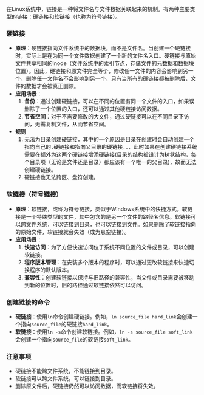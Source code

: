 在Linux系统中，链接是一种将文件名与文件数据关联起来的机制。有两种主要类型的链接：硬链接和软链接（也称为符号链接）。

### 硬链接

- **原理**：硬链接指向文件系统中的数据块，而不是文件名。当创建一个硬链接时，实际上是在为同一个文件数据创建了一个新的文件名入口。硬链接与原始文件共享相同的inode（文件系统中的索引节点，存储文件的元数据和数据块位置）。因此，硬链接和原文件完全等价，修改任一文件的内容会影响到另一个，删除任一文件名不会影响到另一个，只有当所有的硬链接都被删除后，文件的数据才会被真正删除。
- **应用场景**：
  1. **备份**：通过创建硬链接，可以在不同的位置有同一个文件的入口，如果误删除了一个位置的入口，还可以通过其他硬链接访问数据。
  2. **节省空间**：对于不需要修改的大文件，通过硬链接可以在不同目录下访问，无需复制文件，从而节省空间。
- **规则**
  1. 无法为目录创建硬链接，其中的一个原因是目录在创建时会自动创建一个指向自己的`.`硬链接和指向父目录的硬链接`..`，此时如果在创建硬链接系统需要在额外为这两个硬链接增添硬链接(目录的结构被设计为树状结构，每个目录项（无论是文件还是目录）都应该有一个唯一的父目录)，故而无法创建硬链接。
  2. 硬链接也无法跨区、盘符创建。

### 软链接（符号链接）

- **原理**：软链接，或称为符号链接，类似于Windows系统中的快捷方式。软链接是一个特殊类型的文件，其中包含的是另一个文件的路径名信息。软链接可以跨文件系统，可以链接到目录，也可以链接到文件。如果删除了软链接指向的原始文件，软链接就会失效（成为悬空链接）。
- **应用场景**：
  1. **快速访问**：为了方便快速访问位于系统不同位置的文件或目录，可以创建软链接。
  2. **程序版本管理**：在安装多个版本的程序时，可以通过更改软链接来快速切换程序的默认版本。
  3. **兼容性**：创建软链接以保持与旧路径的兼容性，当文件或目录需要被移动到新的位置时，旧的路径通过软链接依然可以访问。

### 创建链接的命令

- **硬链接**：使用`ln`命令创建硬链接。例如，`ln source_file hard_link`会创建一个指向`source_file`的硬链接`hard_link`。
- **软链接**：使用`ln -s`命令创建软链接。例如，`ln -s source_file soft_link`会创建一个指向`source_file`的软链接`soft_link`。

### 注意事项

- 硬链接不能跨文件系统，不能链接到目录。
- 软链接可以跨文件系统，可以链接到目录。
- 删除原文件后，硬链接仍然可以访问数据，而软链接将失效。
